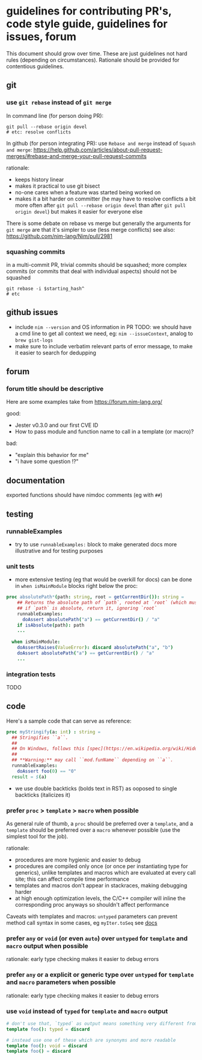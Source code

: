 # guidelines for contributing PR's, code style guide, guidelines for issues, forum
This document should grow over time. These are just guidelines not hard rules (depending on circumstances).
Rationale should be provided for contentious guidelines.

## git
### use `git rebase` instead of `git merge`
In command line (for person doing PR):
```
git pull --rebase origin devel
# etc: resolve conflicts
```
In github (for person integrating PR):
use `Rebase and merge` instead of `Squash and merge`:
https://help.github.com/articles/about-pull-request-merges/#rebase-and-merge-your-pull-request-commits

rationale:
* keeps history linear
* makes it practical to use git bisect
* no-one cares when a feature was started being worked on
* makes it a bit harder on committer (he may have to resolve conflicts a bit more often after `git pull --rebase origin devel` than after `git pull origin devel`) but makes it easier for everyone else

There is some debate on rebase vs merge but generally the arguments for `git merge` are that it's simpler to use (less merge conflicts)
see also: https://github.com/nim-lang/Nim/pull/2981

### squashing commits
in a multi-commit PR, trivial commits should be squashed; more complex commits (or commits that deal with individual aspects) should not be squashed
```
git rebase -i $starting_hash^
# etc
```

## github issues
* include `nim --version` and OS information in PR
TODO: we should have a cmd line to get all context we need, eg: `nim --issueContext`, analog to `brew gist-logs`
* make sure to include verbatim relevant parts of error message, to make it easier to search for dedupping

## forum
### forum title should be descriptive
Here are some examples take from https://forum.nim-lang.org/

good:
* Jester v0.3.0 and our first CVE ID
* How to pass module and function name to call in a template (or macro)?

bad:
* "explain this behavior for me"
* "i have some question !?"

## documentation
exported functions should have nimdoc comments (eg with `##`)

## testing

### runnableExamples
* try to use `runnableExamples:` block to make generated docs more illustrative and for testing purposes

### unit tests
* more extensive testing (eg that would be overkill for docs) can be done in `when isMainModule` blocks right below the proc:

```nim
proc absolutePath*(path: string, root = getCurrentDir()): string =
    ## Returns the absolute path of `path`, rooted at `root` (which must be absolute)
    ## if `path` is absolute, return it, ignoring `root`
    runnableExamples:
      doAssert absolutePath("a") == getCurrentDir() / "a"
    if isAbsolute(path): path
    ...
  
  when isMainModule:
    doAssertRaises(ValueError): discard absolutePath("a", "b")
    doAssert absolutePath("a") == getCurrentDir() / "a"
    ...
```

### integration tests
TODO

## code
Here's a sample code that can serve as reference:
```nim
proc myStringify(a: int) : string =
  ## Stringifies ``a``.
  ##
  ## On Windows, follows this [spec](https://en.wikipedia.org/wiki/Hidden_file_and_hidden_directory).
  ##
  ## **Warning:** may call ``mod.funName`` depending on ``a``.
  runnableExamples:
    doAssert foo(0) == "0"
  result = $(a)
```
* we use double backticks (bolds text in RST) as ooposed to single backticks (italicizes it)

### prefer `proc` > `template` > `macro` when possible
As general rule of thumb, a `proc` should be preferred over a `template`, and a `template` should be preferred over a `macro` whenever possible (use the simplest tool for the job).

rationale:
* procedures are more hygienic and easier to debug
* procedures are compiled only once (or once per instantiating type for generics), unlike templates and macros which are evaluated at every call site; this can affect compile time performance
* templates and macros don't appear in stackraces, making debugging harder
* at high enough optimization levels, the C/C++ compiler will inline the corresponding proc anyways so shouldn't affect performance

Caveats with templates and macros: `untyped` parameters can prevent method call syntax in some cases, eg `myIter.toSeq` see [docs](https://nim-lang.org/docs/manual.html#templates-limitations-of-the-method-call-syntax)

### prefer `any` or `void` (or even `auto`) over `untyped` for `template` and `macro` output when possible
rationale: early type checking makes it easier to debug errors

### prefer `any` or a explicit or generic type over `untyped` for `template` and `macro` parameters when possible
rationale: early type checking makes it easier to debug errors

###  use `void` instead of `typed` for `template` and `macro` output
```nim
# don't use that, `typed` as output means something very different from `typed` as parameter
template foo(): typed = discard

# instead use one of these which are synonyms and more readable
template foo(): void = discard
template foo() = discard
```
